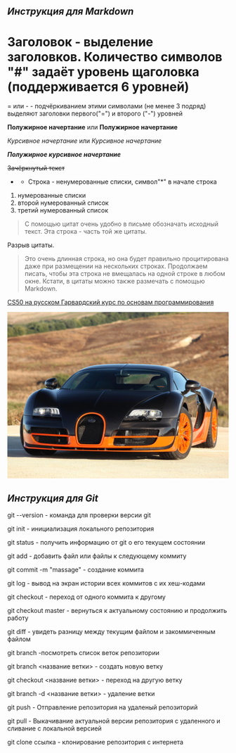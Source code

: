 ## _Инструкция для **Markdown**_

# Заголовок - выделение заголовков. Количество символов "#" задаёт уровень щаголовка (поддерживается 6 уровней)

= или - - подчёркиванием этими символами (не менее 3 подряд) выделяют заголовки первого("=") и второго ("-") уровней

**Полужирное начертание** или __Полужирное начертание__

*Курсивное начертание* или _Курсивное начертание_

***Полужирное курсивное начертание***

~~Зачёркнутый текст~~

* - Строка - ненумерованные списки, символ"*" в начале строка

1. нумерованные списки
2. второй нумерованный список
3. третий нумерованный список

> С помощью цитат очень удобно в письме обозначать исходный текст.
> Эта строка - часть той же цитаты.

Разрыв цитаты.

> Это очень длинная строка, но она будет правильно процитирована даже при размещении на нескольких строках. Продолжаем писать, чтобы эта строка не вмещалась на одной строке в любом окне. Кстати, в цитаты можно также размечать с помощью Markdown.

[CS50 на русском Гарвардский курс по основам программирования](https://www.youtube.com/playlist?list=PLawfWYMUziZqyUL5QDLVbe3j5BKWj42E5)

![Скачанная бугати](car.jpg)

## _Инструкция для **Git**_

git --version - команда для проверки версии git

git init - инициализация локального репозитория

git status - получить информацию от git о его текущем состоянии

git add - добавить файл или файлы к следующему коммиту

git commit -m "massage" - создание коммита

git log - вывод на экран истории всех коммитов с их хеш-кодами

git checkout - переход от одного коммита к другому

git checkout master - вернуться к актуальному состоянию и продолжить работу

git diff - увидеть разницу между текущим файлом и закоммиченным файлом

git branch -посмотреть список веток репозитории

git branch <название ветки> - создать новую ветку

git checkout <название ветки> - переход на другую ветку 

git branch -d <название ветки> - удаление ветки

git push - Отправление репозитория на удаленый репозиторий

git pull - Выкачивание актуальной версии репозитория с удаленного и сливание с локальной версией

git clone ссылка - клонирование репозитория с интернета